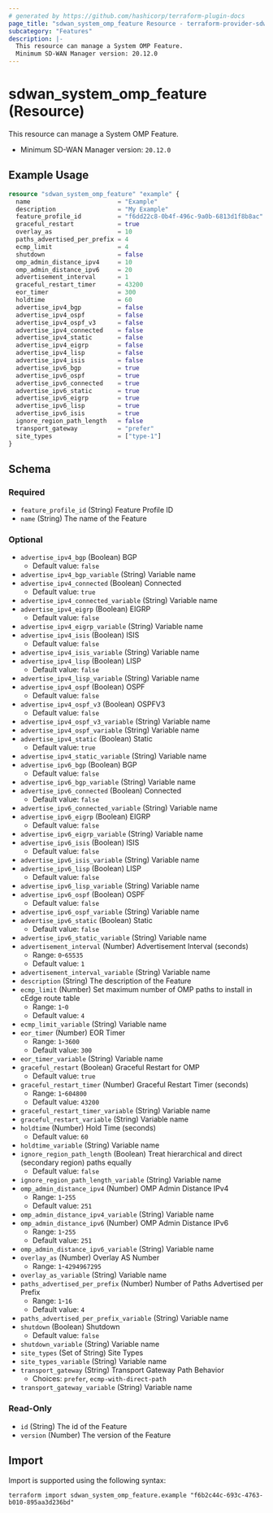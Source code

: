 ```yaml
---
# generated by https://github.com/hashicorp/terraform-plugin-docs
page_title: "sdwan_system_omp_feature Resource - terraform-provider-sdwan"
subcategory: "Features"
description: |-
  This resource can manage a System OMP Feature.
  Minimum SD-WAN Manager version: 20.12.0
---
```


# sdwan_system_omp_feature (Resource)

This resource can manage a System OMP Feature.
  - Minimum SD-WAN Manager version: `20.12.0`

## Example Usage

```terraform
resource "sdwan_system_omp_feature" "example" {
  name                        = "Example"
  description                 = "My Example"
  feature_profile_id          = "f6dd22c8-0b4f-496c-9a0b-6813d1f8b8ac"
  graceful_restart            = true
  overlay_as                  = 10
  paths_advertised_per_prefix = 4
  ecmp_limit                  = 4
  shutdown                    = false
  omp_admin_distance_ipv4     = 10
  omp_admin_distance_ipv6     = 20
  advertisement_interval      = 1
  graceful_restart_timer      = 43200
  eor_timer                   = 300
  holdtime                    = 60
  advertise_ipv4_bgp          = false
  advertise_ipv4_ospf         = false
  advertise_ipv4_ospf_v3      = false
  advertise_ipv4_connected    = false
  advertise_ipv4_static       = false
  advertise_ipv4_eigrp        = false
  advertise_ipv4_lisp         = false
  advertise_ipv4_isis         = false
  advertise_ipv6_bgp          = true
  advertise_ipv6_ospf         = true
  advertise_ipv6_connected    = true
  advertise_ipv6_static       = true
  advertise_ipv6_eigrp        = true
  advertise_ipv6_lisp         = true
  advertise_ipv6_isis         = true
  ignore_region_path_length   = false
  transport_gateway           = "prefer"
  site_types                  = ["type-1"]
}
```

<!-- schema generated by tfplugindocs -->
## Schema

### Required

- `feature_profile_id` (String) Feature Profile ID
- `name` (String) The name of the Feature

### Optional

- `advertise_ipv4_bgp` (Boolean) BGP
  - Default value: `false`
- `advertise_ipv4_bgp_variable` (String) Variable name
- `advertise_ipv4_connected` (Boolean) Connected
  - Default value: `true`
- `advertise_ipv4_connected_variable` (String) Variable name
- `advertise_ipv4_eigrp` (Boolean) EIGRP
  - Default value: `false`
- `advertise_ipv4_eigrp_variable` (String) Variable name
- `advertise_ipv4_isis` (Boolean) ISIS
  - Default value: `false`
- `advertise_ipv4_isis_variable` (String) Variable name
- `advertise_ipv4_lisp` (Boolean) LISP
  - Default value: `false`
- `advertise_ipv4_lisp_variable` (String) Variable name
- `advertise_ipv4_ospf` (Boolean) OSPF
  - Default value: `false`
- `advertise_ipv4_ospf_v3` (Boolean) OSPFV3
  - Default value: `false`
- `advertise_ipv4_ospf_v3_variable` (String) Variable name
- `advertise_ipv4_ospf_variable` (String) Variable name
- `advertise_ipv4_static` (Boolean) Static
  - Default value: `true`
- `advertise_ipv4_static_variable` (String) Variable name
- `advertise_ipv6_bgp` (Boolean) BGP
  - Default value: `false`
- `advertise_ipv6_bgp_variable` (String) Variable name
- `advertise_ipv6_connected` (Boolean) Connected
  - Default value: `false`
- `advertise_ipv6_connected_variable` (String) Variable name
- `advertise_ipv6_eigrp` (Boolean) EIGRP
  - Default value: `false`
- `advertise_ipv6_eigrp_variable` (String) Variable name
- `advertise_ipv6_isis` (Boolean) ISIS
  - Default value: `false`
- `advertise_ipv6_isis_variable` (String) Variable name
- `advertise_ipv6_lisp` (Boolean) LISP
  - Default value: `false`
- `advertise_ipv6_lisp_variable` (String) Variable name
- `advertise_ipv6_ospf` (Boolean) OSPF
  - Default value: `false`
- `advertise_ipv6_ospf_variable` (String) Variable name
- `advertise_ipv6_static` (Boolean) Static
  - Default value: `false`
- `advertise_ipv6_static_variable` (String) Variable name
- `advertisement_interval` (Number) Advertisement Interval (seconds)
  - Range: `0`-`65535`
  - Default value: `1`
- `advertisement_interval_variable` (String) Variable name
- `description` (String) The description of the Feature
- `ecmp_limit` (Number) Set maximum number of OMP paths to install in cEdge route table
  - Range: `1`-`0`
  - Default value: `4`
- `ecmp_limit_variable` (String) Variable name
- `eor_timer` (Number) EOR Timer
  - Range: `1`-`3600`
  - Default value: `300`
- `eor_timer_variable` (String) Variable name
- `graceful_restart` (Boolean) Graceful Restart for OMP
  - Default value: `true`
- `graceful_restart_timer` (Number) Graceful Restart Timer (seconds)
  - Range: `1`-`604800`
  - Default value: `43200`
- `graceful_restart_timer_variable` (String) Variable name
- `graceful_restart_variable` (String) Variable name
- `holdtime` (Number) Hold Time (seconds)
  - Default value: `60`
- `holdtime_variable` (String) Variable name
- `ignore_region_path_length` (Boolean) Treat hierarchical and direct (secondary region) paths equally
  - Default value: `false`
- `ignore_region_path_length_variable` (String) Variable name
- `omp_admin_distance_ipv4` (Number) OMP Admin Distance IPv4
  - Range: `1`-`255`
  - Default value: `251`
- `omp_admin_distance_ipv4_variable` (String) Variable name
- `omp_admin_distance_ipv6` (Number) OMP Admin Distance IPv6
  - Range: `1`-`255`
  - Default value: `251`
- `omp_admin_distance_ipv6_variable` (String) Variable name
- `overlay_as` (Number) Overlay AS Number
  - Range: `1`-`4294967295`
- `overlay_as_variable` (String) Variable name
- `paths_advertised_per_prefix` (Number) Number of Paths Advertised per Prefix
  - Range: `1`-`16`
  - Default value: `4`
- `paths_advertised_per_prefix_variable` (String) Variable name
- `shutdown` (Boolean) Shutdown
  - Default value: `false`
- `shutdown_variable` (String) Variable name
- `site_types` (Set of String) Site Types
- `site_types_variable` (String) Variable name
- `transport_gateway` (String) Transport Gateway Path Behavior
  - Choices: `prefer`, `ecmp-with-direct-path`
- `transport_gateway_variable` (String) Variable name

### Read-Only

- `id` (String) The id of the Feature
- `version` (Number) The version of the Feature

## Import

Import is supported using the following syntax:

```shell
terraform import sdwan_system_omp_feature.example "f6b2c44c-693c-4763-b010-895aa3d236bd"
```
